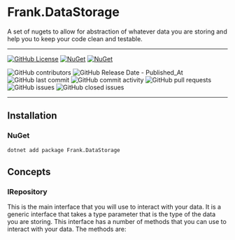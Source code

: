 # Frank.DataStorage
A set of nugets to allow for abstraction of whatever data you are storing and help you to keep your code clean and testable.

___
[![GitHub License](https://img.shields.io/github/license/frankhaugen/Frank.DataStorage)](LICENSE)
[![NuGet](https://img.shields.io/nuget/v/Frank.DataStorage.svg)](https://www.nuget.org/packages/Frank.DataStorage)
[![NuGet](https://img.shields.io/nuget/dt/Frank.DataStorage.svg)](https://www.nuget.org/packages/Frank.DataStorage)

![GitHub contributors](https://img.shields.io/github/contributors/frankhaugen/Frank.DataStorage)
![GitHub Release Date - Published_At](https://img.shields.io/github/release-date/frankhaugen/Frank.DataStorage)
![GitHub last commit](https://img.shields.io/github/last-commit/frankhaugen/Frank.DataStorage)
![GitHub commit activity](https://img.shields.io/github/commit-activity/m/frankhaugen/Frank.DataStorage)
![GitHub pull requests](https://img.shields.io/github/issues-pr/frankhaugen/Frank.DataStorage)
![GitHub issues](https://img.shields.io/github/issues/frankhaugen/Frank.DataStorage)
![GitHub closed issues](https://img.shields.io/github/issues-closed/frankhaugen/Frank.DataStorage)
___

## Installation

### NuGet

```bash
dotnet add package Frank.DataStorage
```

## Concepts

### IRepository<T>

This is the main interface that you will use to interact with your data. It is a generic interface that takes a type parameter that is the type of the data you are storing. This interface has a number of methods that you can use to interact with your data. The methods are:
